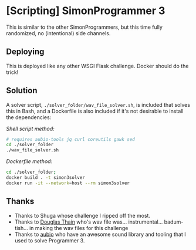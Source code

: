 # [Scripting] SimonProgrammer 3

This is similar to the other SimonProgrammers, but this time fully randomized, no (intentional) side channels.

## Deploying

This is deployed like any other WSGI Flask challenge. Docker should do the trick!

## Solution

A solver script, `./solver_folder/wav_file_solver.sh`, is included that solves this in Bash, and a Dockerfile is also included if it's not desirable to install the dependencies:

*Shell script method:*
```sh
# requires aubio-tools jq curl coreutils gawk sed
cd ./solver_folder
./wav_file_solver.sh
```
*Dockerfile method:*
```sh
cd ./solver_folder;
docker build . -t simon3solver
docker run -it --network=host --rm simon3solver
```

## Thanks
* Thanks to Shuga whose challenge I ripped off the most.
* Thanks to [Douglas Thain](https://www3.nd.edu/~dthain/courses/cse20211/fall2013/wavfile/) who's wav file was... instrumental... badum-tish... in making the wav files for this challenge
* Thanks to [aubio](https://github.com/aubio/aubio) who have an awesome sound library and tooling that I used to solve Programmer 3.
